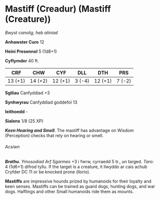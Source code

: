 # Mastiff (Creadur) (Mastiff (Creature))

*Bwyst canolig, heb aliniad*

**Anhawster Curo** 12

**Heini Presennol** 5 (1d8+1)

**Cyflymder** 40 ft.

| CRF     | CHW     | CYF     | DLL    | DTH     | PRS    |
|---------|---------|---------|--------|---------|--------|
| 13 (+1) | 14 (+2) | 12 (+1) | 3 (-4) | 12 (+1) | 7 (-2) |

**Sgiliau** Canfyddiad +3

**Synhwyrau** Canfyddiad goddefol 13

**Ieithoedd** -

**Sialens** 1/8 (25 XP)

***Keen Hearing and Smell***. The mastiff has advantage on Wisdom (Perception) checks that rely on hearing or smell.

###### Acsiwn

***Brathu***. *Ymosodiad Arf Sgarmes* +3 i fwrw, cyrraedd 5 tr., un targed. *Taro:* 4 (1d6+1) difrod tyllu. If the target is a creature, it llwyddo ar cais achub Cryfder DC 11 or be knocked prone (llorio).

**Mastiffs** are impressive hounds prized by humanoids for their loyalty and keen senses. Mastiffs can be trained as guard dogs, hunting dogs, and war dogs. Halflings and other Small humanoids ride them as mounts.